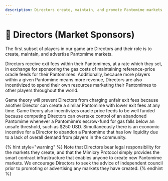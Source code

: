 ```yaml
---
description: Directors create, maintain, and promote Pantomime markets.
---
```


# 🎥 Directors (Market Sponsors)

The first subset of players in our game are Directors and their role is to create, maintain, and advertise Pantomime markets.&#x20;

Directors receive exit fees within their Pantomimes, at a rate which they set, in exchange for sponsoring the gas costs of maintaining reference-price oracle feeds for their Pantomimes. Additionally, because more players within a given Pantomime means more revenue, Directors are also incentivized to spend their own resources marketing their Pantomimes to other players throughout the world.&#x20;

Game theory will prevent Directors from charging unfair exit fees because another Director can create a similar Pantomime with lower exit fees at any time. Game theory also incentivizes oracle price feeds to be well funded because competing Directors can overtake control of an abandoned Pantomime whenever a Pantomime’s escrow-fund for gas falls below an unsafe threshold, such as $250 USD. Simultaneously there is an economic incentive for a Director to abandon a Pantomime that has low liquidity due to a lack of overall demand from players in the community.

{% hint style="warning" %}
Note that Directors bear legal responsibility for the markets they create, and that the Mimicry Protocol simply provides the smart contract infrastructure that enables anyone to create new Pantomime markets. We encourage Directors to seek the advice of independent council prior to promoting or advertising any markets they have created.
{% endhint %}
